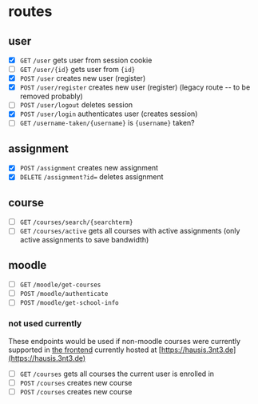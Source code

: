 # routes
## user
- [x] `GET` `/user` gets user from session cookie
- [ ] `GET` `/user/{id}` gets user from `{id}`
- [x] `POST` `/user` creates new user (register)
- [x] `POST` `/user/register` creates new user (register) (legacy route -- to be removed probably)
- [ ] `POST` `/user/logout` deletes session
- [x] `POST` `/user/login` authenticates user (creates session)
- [ ] `GET` `/username-taken/{username}` is `{username}` taken?

## assignment
- [x] `POST` `/assignment` creates new assignment
- [x] `DELETE` `/assignment?id=` deletes assignment

## course
- [ ] `GET` `/courses/search/{searchterm}` 
- [ ] `GET` `/courses/active` gets all courses with active assignments (only active assignments to save bandwidth)

## moodle
- [ ] `GET` `/moodle/get-courses`
- [ ] `POST` `/moodle/authenticate`
- [ ] `POST` `/moodle/get-school-info`

### not used currently

These endpoints would be used if non-moodle courses were currently supported in [the frontend](https://github.com/entenclub/homework/tree/master/frontend) currently hosted at [https://hausis.3nt3.de](https://hausis.3nt3.de)

- [ ] `GET` `/courses` gets all courses the current user is enrolled in
- [ ] `POST` `/courses` creates new course
- [ ] `POST` `/courses` creates new course
